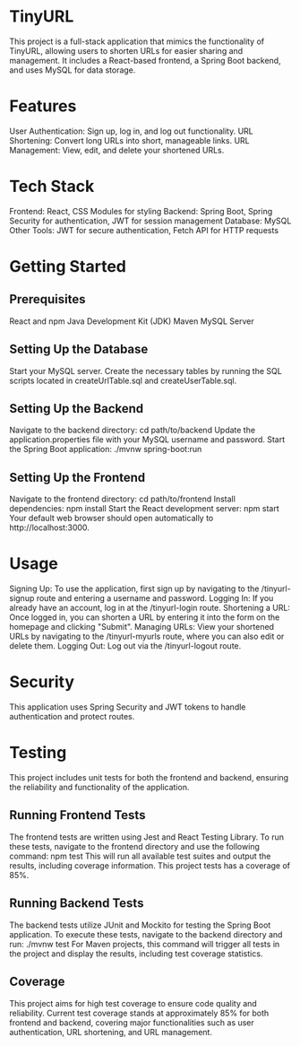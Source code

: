 # TinyURL

This project is a full-stack application that mimics the functionality of TinyURL, allowing users to shorten URLs for easier sharing and management. It includes a React-based frontend, a Spring Boot backend, and uses MySQL for data storage.



# Features

User Authentication: Sign up, log in, and log out functionality.
URL Shortening: Convert long URLs into short, manageable links.
URL Management: View, edit, and delete your shortened URLs.



# Tech Stack

Frontend: React, CSS Modules for styling
Backend: Spring Boot, Spring Security for authentication, JWT for session management
Database: MySQL
Other Tools: JWT for secure authentication, Fetch API for HTTP requests


# Getting Started

## Prerequisites

React and npm
Java Development Kit (JDK)
Maven
MySQL Server

## Setting Up the Database

Start your MySQL server.
Create the necessary tables by running the SQL scripts located in createUrlTable.sql and createUserTable.sql.

## Setting Up the Backend

Navigate to the backend directory: cd path/to/backend
Update the application.properties file with your MySQL username and password.
Start the Spring Boot application: ./mvnw spring-boot:run

## Setting Up the Frontend

Navigate to the frontend directory: cd path/to/frontend
Install dependencies: npm install
Start the React development server: npm start
Your default web browser should open automatically to http://localhost:3000.


# Usage

Signing Up: To use the application, first sign up by navigating to the /tinyurl-signup route and entering a username and password.
Logging In: If you already have an account, log in at the /tinyurl-login route.
Shortening a URL: Once logged in, you can shorten a URL by entering it into the form on the homepage and clicking "Submit".
Managing URLs: View your shortened URLs by navigating to the /tinyurl-myurls route, where you can also edit or delete them.
Logging Out: Log out via the /tinyurl-logout route.


# Security

This application uses Spring Security and JWT tokens to handle authentication and protect routes.


# Testing

This project includes unit tests for both the frontend and backend, ensuring the reliability and functionality of the application.

## Running Frontend Tests

The frontend tests are written using Jest and React Testing Library. To run these tests, navigate to the frontend directory and use the following command: npm test
This will run all available test suites and output the results, including coverage information.
This project tests has a coverage of 85%.

## Running Backend Tests

The backend tests utilize JUnit and Mockito for testing the Spring Boot application. To execute these tests, navigate to the backend directory and run: ./mvnw test
For Maven projects, this command will trigger all tests in the project and display the results, including test coverage statistics.


## Coverage

This project aims for high test coverage to ensure code quality and reliability. Current test coverage stands at approximately 85% for both frontend and backend, covering major functionalities such as user authentication, URL shortening, and URL management.




